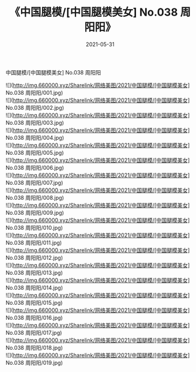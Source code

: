 ﻿---
layout: post
title:  《中国腿模/[中国腿模美女] No.038 周阳阳》
date:   2021-05-31
img: http://img.660000.xyz/Sharelink/网络美图/2021/中国腿模/[中国腿模美女] No.038 周阳阳/000.jpg
categories: [美女, 清纯, 唯美]
---

中国腿模/[中国腿模美女] No.038 周阳阳

 ![](http://img.660000.xyz/Sharelink/网络美图/2021/中国腿模/[中国腿模美女] No.038 周阳阳/001.jpg) <br>![](http://img.660000.xyz/Sharelink/网络美图/2021/中国腿模/[中国腿模美女] No.038 周阳阳/002.jpg) <br>![](http://img.660000.xyz/Sharelink/网络美图/2021/中国腿模/[中国腿模美女] No.038 周阳阳/003.jpg) <br>![](http://img.660000.xyz/Sharelink/网络美图/2021/中国腿模/[中国腿模美女] No.038 周阳阳/004.jpg) <br>![](http://img.660000.xyz/Sharelink/网络美图/2021/中国腿模/[中国腿模美女] No.038 周阳阳/005.jpg) <br>![](http://img.660000.xyz/Sharelink/网络美图/2021/中国腿模/[中国腿模美女] No.038 周阳阳/006.jpg) <br>![](http://img.660000.xyz/Sharelink/网络美图/2021/中国腿模/[中国腿模美女] No.038 周阳阳/007.jpg) <br>![](http://img.660000.xyz/Sharelink/网络美图/2021/中国腿模/[中国腿模美女] No.038 周阳阳/008.jpg) <br>![](http://img.660000.xyz/Sharelink/网络美图/2021/中国腿模/[中国腿模美女] No.038 周阳阳/009.jpg) <br>![](http://img.660000.xyz/Sharelink/网络美图/2021/中国腿模/[中国腿模美女] No.038 周阳阳/010.jpg) <br>![](http://img.660000.xyz/Sharelink/网络美图/2021/中国腿模/[中国腿模美女] No.038 周阳阳/011.jpg) <br>![](http://img.660000.xyz/Sharelink/网络美图/2021/中国腿模/[中国腿模美女] No.038 周阳阳/012.jpg) <br>![](http://img.660000.xyz/Sharelink/网络美图/2021/中国腿模/[中国腿模美女] No.038 周阳阳/013.jpg) <br>![](http://img.660000.xyz/Sharelink/网络美图/2021/中国腿模/[中国腿模美女] No.038 周阳阳/014.jpg) <br>![](http://img.660000.xyz/Sharelink/网络美图/2021/中国腿模/[中国腿模美女] No.038 周阳阳/015.jpg) <br>![](http://img.660000.xyz/Sharelink/网络美图/2021/中国腿模/[中国腿模美女] No.038 周阳阳/016.jpg) <br>![](http://img.660000.xyz/Sharelink/网络美图/2021/中国腿模/[中国腿模美女] No.038 周阳阳/017.jpg) <br>![](http://img.660000.xyz/Sharelink/网络美图/2021/中国腿模/[中国腿模美女] No.038 周阳阳/018.jpg) <br>![](http://img.660000.xyz/Sharelink/网络美图/2021/中国腿模/[中国腿模美女] No.038 周阳阳/019.jpg) <br>